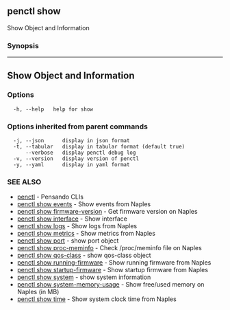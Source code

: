 ## penctl show

Show Object and Information

### Synopsis



-----------------------------
 Show Object and Information 
-----------------------------


### Options

```
  -h, --help   help for show
```

### Options inherited from parent commands

```
  -j, --json      display in json format
  -t, --tabular   display in tabular format (default true)
      --verbose   display penctl debug log
  -v, --version   display version of penctl
  -y, --yaml      display in yaml format
```

### SEE ALSO
* [penctl](penctl.md)	 - Pensando CLIs
* [penctl show events](penctl_show_events.md)	 - Show events from Naples
* [penctl show firmware-version](penctl_show_firmware-version.md)	 - Get firmware version on Naples
* [penctl show interface](penctl_show_interface.md)	 - Show interface
* [penctl show logs](penctl_show_logs.md)	 - Show logs from Naples
* [penctl show metrics](penctl_show_metrics.md)	 - Show metrics from Naples
* [penctl show port](penctl_show_port.md)	 - show port object
* [penctl show proc-meminfo](penctl_show_proc-meminfo.md)	 - Check /proc/meminfo file on Naples
* [penctl show qos-class](penctl_show_qos-class.md)	 - show qos-class object
* [penctl show running-firmware](penctl_show_running-firmware.md)	 - Show running firmware from Naples
* [penctl show startup-firmware](penctl_show_startup-firmware.md)	 - Show startup firmware from Naples
* [penctl show system](penctl_show_system.md)	 - show system information
* [penctl show system-memory-usage](penctl_show_system-memory-usage.md)	 - Show free/used memory on Naples (in MB)
* [penctl show time](penctl_show_time.md)	 - Show system clock time from Naples

